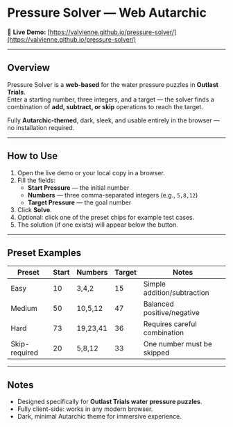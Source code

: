 # Pressure Solver — Web Autarchic

🔗 **Live Demo:** [https://valvienne.github.io/pressure-solver/](https://valvienne.github.io/pressure-solver/)

---

## Overview
Pressure Solver is a **web-based** for the water pressure puzzles in **Outlast Trials**.  
Enter a starting number, three integers, and a target — the solver finds a combination of **add, subtract, or skip** operations to reach the target.

Fully **Autarchic-themed**, dark, sleek, and usable entirely in the browser — no installation required.

---

## How to Use
1. Open the live demo or your local copy in a browser.  
2. Fill the fields:  
   - **Start Pressure** — the initial number  
   - **Numbers** — three comma-separated integers (e.g., `5,8,12`)  
   - **Target Pressure** — the goal number  
3. Click **Solve**.  
4. Optional: click one of the preset chips for example test cases.  
5. The solution (if one exists) will appear below the button.

---

## Preset Examples
| Preset | Start | Numbers | Target | Notes |
|--------|-------|---------|--------|-------|
| Easy | 10 | 3,4,2 | 15 | Simple addition/subtraction |
| Medium | 50 | 10,5,12 | 47 | Balanced positive/negative |
| Hard | 73 | 19,23,41 | 36 | Requires careful combination |
| Skip-required | 20 | 5,8,12 | 33 | One number must be skipped |

---

## Notes
- Designed specifically for **Outlast Trials water pressure puzzles**.  
- Fully client-side: works in any modern browser.    
- Dark, minimal Autarchic theme for immersive experience.
